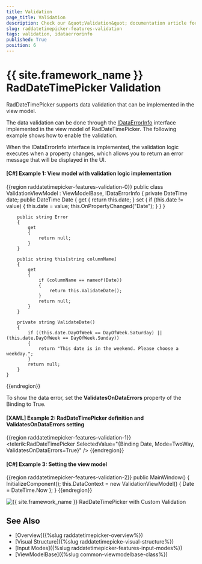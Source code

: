 ```yaml
---
title: Validation
page_title: Validation
description: Check our &quot;Validation&quot; documentation article for the RadDateTimePicker {{ site.framework_name }} control.
slug: raddatetimepicker-features-validation
tags: validation, idataerrorinfo
published: True
position: 6
---
```


# {{ site.framework_name }} RadDateTimePicker Validation

RadDateTimePicker supports data validation that can be implemented in the view model. 

The data validation can be done through the [IDataErrorInfo](https://docs.microsoft.com/en-us/dotnet/desktop/wpf/data/how-to-implement-validation-logic-on-custom-objects?view=netframeworkdesktop-4.8) interface implemented in the view model of RadDateTimePicker. The following example shows how to enable the validation.

When the IDataErrorInfo interface is implemented, the validation logic executes when a property changes, which allows you to return an error message that will be displayed in the UI. 

#### __[C#] Example 1: View model with validation logic implementation__
{{region raddatetimepicker-features-validation-0}}
	public class ValidationViewModel : ViewModelBase, IDataErrorInfo
	{
		private DateTime date;
		public DateTime Date
		{
			get
			{
				return this.date;
			}
			set
			{
				if (this.date != value)
				{
					this.date = value;
					this.OnPropertyChanged("Date");
				}
			}
		}

		public string Error
		{
			get
			{
				return null;
			}
		}

		public string this[string columnName]
		{
			get
			{
				if (columnName == nameof(Date))
				{
					return this.ValidateDate();
				}
				return null;
			}
		}

		private string ValidateDate()
		{
			if ((this.date.DayOfWeek == DayOfWeek.Saturday) || (this.date.DayOfWeek == DayOfWeek.Sunday))
			{
				return "This date is in the weekend. Please choose a weekday.";
			}
			return null;
		}
	}
{{endregion}}

To show the data error, set the __ValidatesOnDataErrors__ property of the Binding to True.

#### __[XAML] Example 2: RadDateTimePicker definition and ValidatesOnDataErrors setting__
{{region raddatetimepicker-features-validation-1}}
	<telerik:RadDateTimePicker SelectedValue="{Binding Date, Mode=TwoWay, ValidatesOnDataErrors=True}" />
{{endregion}}

#### __[C#] Example 3: Setting the view model__
{{region raddatetimepicker-features-validation-2}}
	public MainWindow()
	{
		InitializeComponent();
		this.DataContext = new ValidationViewModel() { Date = DateTime.Now }; 
	}
{{endregion}}

![{{ site.framework_name }} RadDateTimePicker with Custom Validation](images/raddatetimepicker-features-validation-0.png)

## See Also  
 * [Overview]({%slug raddatetimepicker-overview%})
 * [Visual Structure]({%slug raddatetimepicke-visual-structure%})
 * [Input Modes]({%slug raddatetimepicker-features-input-modes%})
 * [ViewModelBase]({%slug common-viewmodelbase-class%})
